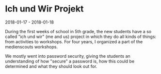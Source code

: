 # Ich und Wir Projekt

2018-01-17 - 2018-01-18

During the first weeks of school in 5th grade, the new students have a so called "ich und wir" (me and us) project in which they do all kinds of things: from activities to workshops. For four years, I organized a part of the medienscouts workshops.

We mostly went into password security, giving the students an understanding of how "secure" a password is, how this could be determined and what they should look out for.
